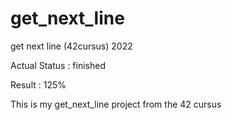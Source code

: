 # get_next_line

get next line (42cursus) 2022

Actual Status : finished

Result : 125%


This is my get_next_line project from the 42 cursus
